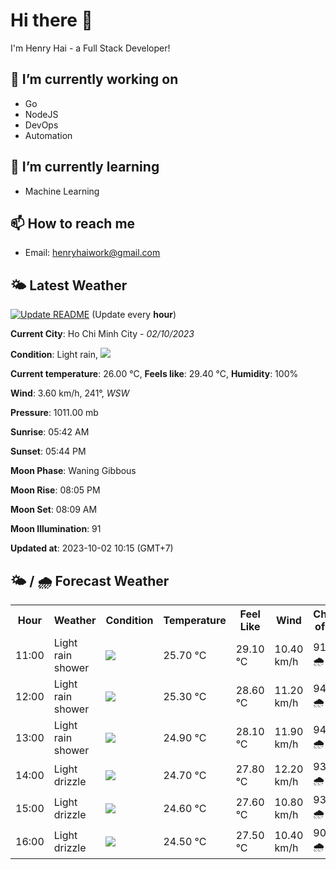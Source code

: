 # Hi there 👋

I'm Henry Hai - a Full Stack Developer!

## 🔭 I’m currently working on

- Go
- NodeJS
- DevOps
- Automation

## 🌱 I’m currently learning

- Machine Learning

## 📫 How to reach me

- Email: <henryhaiwork@gmail.com>

## 🌤️ Latest Weather
[![Update README](https://github.com/henry0hai/henry0hai/actions/workflows/udpateReadme.yml/badge.svg)](https://github.com/henry0hai/henry0hai/actions/workflows/udpateReadme.yml)
(Update every **hour**)
<!-- CURRENT_WEATHER:START -->
**Current City**: Ho Chi Minh City - *02/10/2023*

**Condition**: Light rain, <img src="https://cdn.weatherapi.com/weather/64x64/day/296.png"/>

**Current temperature**: 26.00 °C, **Feels like**: 29.40 °C, **Humidity**: 100%

**Wind**: 3.60 km/h, 241°, *WSW*

**Pressure**: 1011.00 mb

**Sunrise**: 05:42 AM

**Sunset**: 05:44 PM

**Moon Phase**: Waning Gibbous

**Moon Rise**: 08:05 PM

**Moon Set**: 08:09 AM

**Moon Illumination**: 91

**Updated at**: 2023-10-02 10:15 (GMT+7)<!-- CURRENT_WEATHER:END -->

## 🌤️ / 🌧️ Forecast Weather
<!-- FORECAST_WEATHER:START -->
<table>
		<tr>
			<th>Hour</th>
			<th>Weather</th>
			<th>Condition</th>
			<th>Temperature</th>
			<th>Feel Like</th>
			<th>Wind</th>
			<th>Chance of Rain</th>
		</tr>
				<tr>
					<td>11:00</td>
					<td>Light rain shower</td>
					<td><img src='https://cdn.weatherapi.com/weather/64x64/day/353.png'/></td>
					<td>25.70 °C</td>
					<td>29.10 °C</td>
					<td>10.40 km/h</td>
					<td>91 % 🌧️</td>
				</tr>
				<tr>
					<td>12:00</td>
					<td>Light rain shower</td>
					<td><img src='https://cdn.weatherapi.com/weather/64x64/day/353.png'/></td>
					<td>25.30 °C</td>
					<td>28.60 °C</td>
					<td>11.20 km/h</td>
					<td>94 % 🌧️</td>
				</tr>
				<tr>
					<td>13:00</td>
					<td>Light rain shower</td>
					<td><img src='https://cdn.weatherapi.com/weather/64x64/day/353.png'/></td>
					<td>24.90 °C</td>
					<td>28.10 °C</td>
					<td>11.90 km/h</td>
					<td>94 % 🌧️</td>
				</tr>
				<tr>
					<td>14:00</td>
					<td>Light drizzle</td>
					<td><img src='https://cdn.weatherapi.com/weather/64x64/day/266.png'/></td>
					<td>24.70 °C</td>
					<td>27.80 °C</td>
					<td>12.20 km/h</td>
					<td>93 % 🌧️</td>
				</tr>
				<tr>
					<td>15:00</td>
					<td>Light drizzle</td>
					<td><img src='https://cdn.weatherapi.com/weather/64x64/day/266.png'/></td>
					<td>24.60 °C</td>
					<td>27.60 °C</td>
					<td>10.80 km/h</td>
					<td>93 % 🌧️</td>
				</tr>
				<tr>
					<td>16:00</td>
					<td>Light drizzle</td>
					<td><img src='https://cdn.weatherapi.com/weather/64x64/day/266.png'/></td>
					<td>24.50 °C</td>
					<td>27.50 °C</td>
					<td>10.40 km/h</td>
					<td>90 % 🌧️</td>
				</tr>
</table>
<!-- FORECAST_WEATHER:END -->
